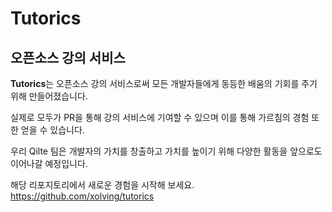 
# Tutorics
## 오픈소스 강의 서비스

**Tutorics**는 오픈소스 강의 서비스로써
모든 개발자들에게 동등한 배움의 기회를 주기 위해 만들어졌습니다.

실제로 모두가 PR을 통해 강의 서비스에 기여할 수 있으며
이를 통해 가르침의 경험 또한 얻을 수 있습니다.

우리 Qilte 팀은 개발자의 가치를 창출하고 가치를 높이기 위해
다양한 활동을 앞으로도 이어나갈 예정입니다.

해당 리포지토리에서 새로운 경험을 시작해 보세요.
https://github.com/xolving/tutorics
